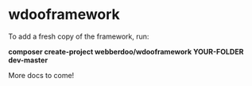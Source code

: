 # wdooframework

To add a fresh copy of the framework, run: 
<p><b>composer create-project webberdoo/wdooframework YOUR-FOLDER dev-master</b></p>

<p>More docs to come!</p>